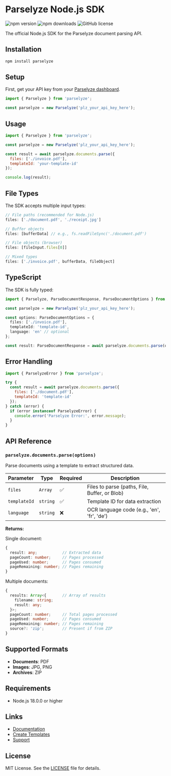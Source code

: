 # Parselyze Node.js SDK

![npm version](https://img.shields.io/npm/v/parselyze)
![npm downloads](https://img.shields.io/npm/dm/parselyze)
![GitHub license](https://img.shields.io/github/license/parselyze/parselyze-node)

The official Node.js SDK for the Parselyze document parsing API.

## Installation

```bash
npm install parselyze
```

## Setup

First, get your API key from your [Parselyze dashboard](https://parselyze.com/account/api-keys).

```javascript
import { Parselyze } from 'parselyze';

const parselyze = new Parselyze('plz_your_api_key_here');
```

## Usage

```javascript
import { Parselyze } from 'parselyze';

const parselyze = new Parselyze('plz_your_api_key_here');

const result = await parselyze.documents.parse({
  files: ['./invoice.pdf'],
  templateId: 'your-template-id'
});

console.log(result);
```

## File Types

The SDK accepts multiple input types:

```javascript
// File paths (recommended for Node.js)
files: ['./document.pdf', './receipt.jpg']

// Buffer objects
files: [bufferData] // e.g., fs.readFileSync('./document.pdf')

// File objects (browser)
files: [fileInput.files[0]]

// Mixed types
files: ['./invoice.pdf', bufferData, fileObject]
```

## TypeScript

The SDK is fully typed:

```typescript
import { Parselyze, ParseDocumentResponse, ParseDocumentOptions } from 'parselyze';

const parselyze = new Parselyze('plz_your_api_key_here');

const options: ParseDocumentOptions = {
  files: ['./invoice.pdf'],
  templateId: 'template-id',
  language: 'en' // optional
};

const result: ParseDocumentResponse = await parselyze.documents.parse(options);
```

## Error Handling

```javascript
import { ParselyzeError } from 'parselyze';

try {
  const result = await parselyze.documents.parse({
    files: ['./document.pdf'],
    templateId: 'template-id'
  });
} catch (error) {
  if (error instanceof ParselyzeError) {
    console.error('Parselyze Error:', error.message);
  }
}
```

## API Reference

### `parselyze.documents.parse(options)`

Parse documents using a template to extract structured data.

| Parameter | Type | Required | Description |
|-----------|------|----------|-------------|
| `files` | `Array` | ✅ | Files to parse (paths, File, Buffer, or Blob) |
| `templateId` | `string` | ✅ | Template ID for data extraction |
| `language` | `string` | ❌ | OCR language code (e.g., 'en', 'fr', 'de') |

**Returns:**

Single document:
```typescript
{
  result: any;           // Extracted data
  pageCount: number;     // Pages processed
  pageUsed: number;      // Pages consumed
  pageRemaining: number; // Pages remaining
}
```

Multiple documents:
```typescript
{
  results: Array<{       // Array of results
    filename: string;
    result: any;
  }>;
  pageCount: number;     // Total pages processed
  pageUsed: number;      // Pages consumed
  pageRemaining: number; // Pages remaining
  source?: 'zip';        // Present if from ZIP
}
```

## Supported Formats

- **Documents**: PDF
- **Images**: JPG, PNG
- **Archives**: ZIP

## Requirements

- Node.js 18.0.0 or higher

## Links

- [Documentation](https://docs.parselyze.com)
- [Create Templates](https://parselyze.com/templates)
- [Support](https://parselyze.com/contact)

## License

MIT License. See the [LICENSE](LICENSE) file for details.
